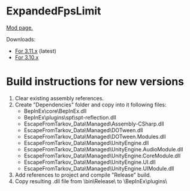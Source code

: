 # ExpandedFpsLimit
[Mod page.](https://hub.sp-tarkov.com/files/file/2891-music-plays-in-hideout)

Downloads:
- [For 3.11.x](https://github.com/Mugnum/SPT_MusicPlaysInHideout/releases) (latest)
- [For 3.10.x](https://github.com/Mugnum/SPT_MusicPlaysInHideout/releases/tag/1.0.0)

# Build instructions for new versions
1. Clear existing assembly references.
2. Create "Dependencies" folder and copy into it following files:
   - BepInEx\core\BepInEx.dll
   - BepInEx\plugins\spt\spt-reflection.dll
   - EscapeFromTarkov_Data\Managed\Assembly-CSharp.dll
   - EscapeFromTarkov_Data\Managed\DOTween.dll
   - EscapeFromTarkov_Data\Managed\DOTween.Modules.dll
   - EscapeFromTarkov_Data\Managed\UnityEngine.dll
   - EscapeFromTarkov_Data\Managed\UnityEngine.AudioModule.dll
   - EscapeFromTarkov_Data\Managed\UnityEngine.CoreModule.dll
   - EscapeFromTarkov_Data\Managed\UnityEngine.UI.dll
   - EscapeFromTarkov_Data\Managed\UnityEngine.UIModule.dll
3. Add references to project and compile "Release" build.
4. Copy resulting .dll file from \bin\Release\ to \BepInEx\plugins\
